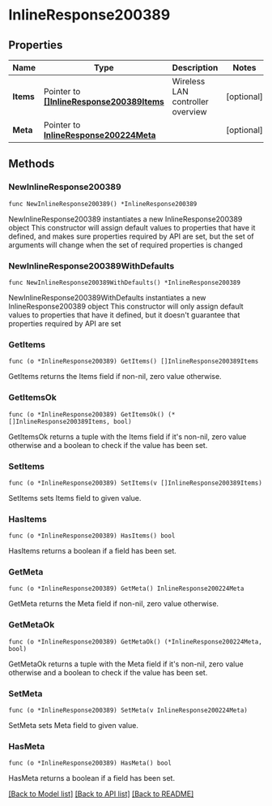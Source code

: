 # InlineResponse200389

## Properties

Name | Type | Description | Notes
------------ | ------------- | ------------- | -------------
**Items** | Pointer to [**[]InlineResponse200389Items**](InlineResponse200389Items.md) | Wireless LAN controller overview | [optional] 
**Meta** | Pointer to [**InlineResponse200224Meta**](InlineResponse200224Meta.md) |  | [optional] 

## Methods

### NewInlineResponse200389

`func NewInlineResponse200389() *InlineResponse200389`

NewInlineResponse200389 instantiates a new InlineResponse200389 object
This constructor will assign default values to properties that have it defined,
and makes sure properties required by API are set, but the set of arguments
will change when the set of required properties is changed

### NewInlineResponse200389WithDefaults

`func NewInlineResponse200389WithDefaults() *InlineResponse200389`

NewInlineResponse200389WithDefaults instantiates a new InlineResponse200389 object
This constructor will only assign default values to properties that have it defined,
but it doesn't guarantee that properties required by API are set

### GetItems

`func (o *InlineResponse200389) GetItems() []InlineResponse200389Items`

GetItems returns the Items field if non-nil, zero value otherwise.

### GetItemsOk

`func (o *InlineResponse200389) GetItemsOk() (*[]InlineResponse200389Items, bool)`

GetItemsOk returns a tuple with the Items field if it's non-nil, zero value otherwise
and a boolean to check if the value has been set.

### SetItems

`func (o *InlineResponse200389) SetItems(v []InlineResponse200389Items)`

SetItems sets Items field to given value.

### HasItems

`func (o *InlineResponse200389) HasItems() bool`

HasItems returns a boolean if a field has been set.

### GetMeta

`func (o *InlineResponse200389) GetMeta() InlineResponse200224Meta`

GetMeta returns the Meta field if non-nil, zero value otherwise.

### GetMetaOk

`func (o *InlineResponse200389) GetMetaOk() (*InlineResponse200224Meta, bool)`

GetMetaOk returns a tuple with the Meta field if it's non-nil, zero value otherwise
and a boolean to check if the value has been set.

### SetMeta

`func (o *InlineResponse200389) SetMeta(v InlineResponse200224Meta)`

SetMeta sets Meta field to given value.

### HasMeta

`func (o *InlineResponse200389) HasMeta() bool`

HasMeta returns a boolean if a field has been set.


[[Back to Model list]](../README.md#documentation-for-models) [[Back to API list]](../README.md#documentation-for-api-endpoints) [[Back to README]](../README.md)


